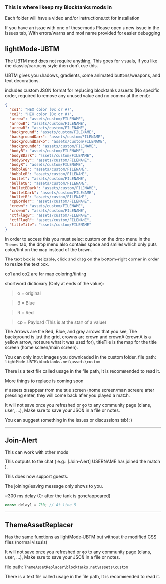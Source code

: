 ### This is where I keep my Blocktanks mods in

Each folder will have a video and/or instructions.txt for installation

If you have an issue with one of these mods
Please open a new issue in the Issues tab, With errors/warns and mod name provided for easier debugging

## lightMode-UBTM
The UBTM mod does not require anything, This goes for visuals, If you like the classic/cartoony style then don't use this.

UBTM gives you shadows, gradients, some animated buttons/weapons, and text decorations.

includes custom JSON format for replacing blocktanks assests (No specific order, required to remove any unused value and no comma at the end):

```json
{
  "co1": "HEX color (0x or #)",
  "co2": "HEX color (0x or #)",
  "arrow": "assets/custom/FILENAME",
  "arrowB": "assets/custom/FILENAME",
  "arrowR": "assets/custom/FILENAME",
  "background": "assets/custom/FILENAME",
  "backgroundDark": "assets/custom/FILENAME",
  "backgroundDarko": "assets/custom/FILENAME",
  "backgroundo": "assets/custom/FILENAME",
  "bodyB": "assets/custom/FILENAME",
  "bodyBDark": "assets/custom/FILENAME",
  "bodyGrey": "assets/custom/FILENAME",
  "bodyR": "assets/custom/FILENAME",
  "bubbleB": "assets/custom/FILENAME",
  "bubbleR": "assets/custom/FILENAME",
  "bullet": "assets/custom/FILENAME",
  "bulletB": "assets/custom/FILENAME",
  "bulletBDark": "assets/custom/FILENAME",
  "bulletDark": "assets/custom/FILENAME",
  "bulletR": "assets/custom/FILENAME",
  "cpBorder": "assets/custom/FILENAME",
  "crown": "assets/custom/FILENAME",
  "crownA": "assets/custom/FILENAME",
  "ctfFlagB": "assets/custom/FILENAME",
  "ctfFlagR": "assets/custom/FILENAME",
  "titleTile": "assets/custom/FILENAME"
}
```

In order to access this you must select custom on the drop menu in the `Themes` tab, the drop menu also contains space and smiles which only puts color/tint on the map instead of the brown.

The text box is resizable, click and drag on the bottom-right corner in order to resize the text box.

co1 and co2 are for map coloring/tinting

shortword dictionary (Only at ends of the value):
> o = original

> B = Blue

> R = Red

> cp = Payload (This is at the start of a value)

The Arrows are the Red, Blue, and grey arrows that you see,
The background is just the grid,
crowns are crown and crownA (crownA is a yellow arrow, not sure what it was used for),
titleTile is the map for the title screen (home screen/main screen).

You can only input images you downloaded in the custom folder. file path: `lightMode-UBTM\blocktanks.net\assets\custom`

There is a text file called usage in the file path, It is recommended to read it.

More things to replace is coming soon

If assets disappear from the title screen (home screen/main screen) after pressing enter, they will come back after you played a match.

It will not save once you refreshed or go to any community page (clans, user, ...), Make sure to save your JSON in a file or notes.

You can suggest something in the issues or discussions tab! :)

---
## Join-Alert
This can work with other mods

This outputs to the chat ( e.g.: [Join-Alert] USERNAME has joined the match ).

This does now support guests.

The joining/leaving message only shows to you.

~300 ms delay (Or after the tank is gone/appeared)
```js
const delay1 = 750; // At line 5
```
---
## ThemeAssetReplacer
Has the same functions as lightMode-UBTM but without the modified CSS files (normal visuals)

It will not save once you refreshed or go to any community page (clans, user, ...), Make sure to save your JSON in a file or notes.

file path: `ThemeAssetReplacer\blocktanks.net\assets\custom`

There is a text file called usage in the file path, It is recommended to read it.
